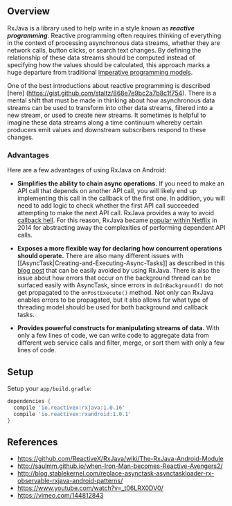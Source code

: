 ## Overview

RxJava is a library used to help write in a style known as **_reactive programming_**.  Reactive programming often requires thinking of everything in the context of processing asynchronous data streams, whether they are network calls, button clicks, or search text changes.  By defining the relationship of these data streams should be computed instead of specifying how the values should be calculated, this approach marks a huge departure from traditional [imperative programming models](https://www.reddit.com/r/learnprogramming/comments/3rduau/eli5_functional_vs_declarative_vs_imperative_vs/).

One of the best introductions about reactive programming is described [here]  (https://gist.github.com/staltz/868e7e9bc2a7b8c1f754).   There is a mental shift that must be made in thinking about how asynchronous data streams can be used to transform into other data streams, filtered into a new stream, or used to create new streams.    It sometimes is helpful to imagine these data streams along a time continuum whereby certain producers emit values and downstream subscribers respond to these changes.

### Advantages

Here are a few advantages of using RxJava on Android:

 * **Simplifies the ability to chain async operations.**  If you need to make an API call that depends on another API call, you will likely end up implementing this call in the callback of the first one.  In addition, you will need to add logic to check whether the first API call succeeded attempting to make the next API call.  RxJava provides a way to avoid [callback hell](https://www.bignerdranch.com/blog/what-is-functional-reactive-programming/).  For this reason, RxJava became [popular within Netflix](http://www.infoq.com/presentations/rx-service-architecture) in 2014 for abstracting away the complexities of performing dependent API calls.

 * **Exposes a more flexible way for declaring how concurrent operations should operate.**  There are also many different issues with [[AsyncTask|Creating-and-Executing-Async-Tasks]] as described in this [blog post](http://blog.danlew.net/2014/06/21/the-hidden-pitfalls-of-asynctask/) that can be easily avoided by using RxJava.   There is also the issue about how errors that occur on the background thread can be surfaced easily with AsyncTask, since errors in `doInBackground()` do not get propagated to the `onPostExecute()` method.  Not only can RxJava enables errors to be propagated, but it also allows for what type of threading model should be used for both background and callback tasks.

 * **Provides powerful constructs for manipulating streams of data.**  With only a few lines of code, we can write code to aggregate data from different web service calls and filter, merge, or sort them with only a few lines of code.

## Setup

Setup your `app/build.gradle`:

```gradle
dependencies {
  compile 'io.reactivex:rxjava:1.0.16'
  compile 'io.reactivex:rxandroid:1.0.1'
}
```

## References

* <https://github.com/ReactiveX/RxJava/wiki/The-RxJava-Android-Module>
* <http://saulmm.github.io/when-Iron-Man-becomes-Reactive-Avengers2/>
* <http://blog.stablekernel.com/replace-asynctask-asynctaskloader-rx-observable-rxjava-android-patterns/>
* <https://www.youtube.com/watch?v=_t06LRX0DV0/>
* <https://vimeo.com/144812843>
